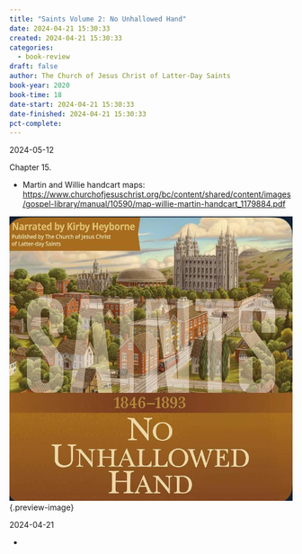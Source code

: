 ```yaml
---
title: "Saints Volume 2: No Unhallowed Hand"
date: 2024-04-21 15:30:33
created: 2024-04-21 15:30:33
categories:
  - book-review
draft: false
author: The Church of Jesus Christ of Latter-Day Saints
book-year: 2020
book-time: 18
date-start: 2024-04-21 15:30:33
date-finished: 2024-04-21 15:30:33
pct-complete:
---
```


2024-05-12

Chapter 15. 
- Martin and Willie handcart maps: https://www.churchofjesuschrist.org/bc/content/shared/content/images/gospel-library/manual/10590/map-willie-martin-handcart_1179884.pdf





![Saints Volume 2: No Unhallowed Hand](../img/book-saints-volume-2-no-unhallowed-hand.jpeg){.preview-image}






2024-04-21

- 
